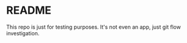 # README

This repo is just for testing purposes. It's not even an app, just git flow investigation.
